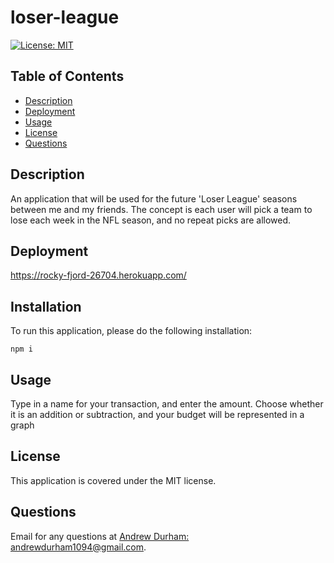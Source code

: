 # loser-league
[![License: MIT](https://img.shields.io/badge/license-MIT-yellow)](https://opensource.org/licenses/MIT)
## Table of Contents

* [Description](#description)
* [Deployment](#deployment)
* [Usage](#usage)
* [License](#license)
* [Questions](#questions)
## Description
An application that will be used for the future 'Loser League' seasons between me and my friends. The concept is each user will pick a team to lose each week in the NFL season, and no repeat picks are allowed.


## Deployment
https://rocky-fjord-26704.herokuapp.com/

## Installation

To run this application, please do the following installation:

`
npm i
`

## Usage
Type in a name for your transaction, and enter the amount. Choose whether it is an addition or subtraction, and your budget will be represented in a graph

## License

This application is covered under the MIT license.
## Questions

Email for any questions at [Andrew Durham: andrewdurham1094@gmail.com](mailto:andrewdurham1094@gmail.com).